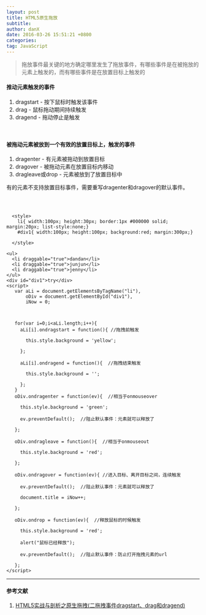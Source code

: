 ```yaml
---
layout: post
title: HTML5原生拖放
subtitle: 
author: danX
date: 2016-03-26 15:51:21 +0800
categories: 
tag: JavaScript
---
```


> 拖放事件最关键的地方确定哪里发生了拖放事件，有哪些事件是在被拖放的元素上触发的，而有哪些事件是在放置目标上触发的

####  推动元素触发的事件

1. dragstart - 按下鼠标时触发该事件
2. drag - 鼠标拖动期间持续触发
3. dragend - 拖动停止是触发

<br>

#### 被拖动元素被放到一个有效的放置目标上，触发的事件

1. dragenter - 有元素被拖动到放置目标
2. dragover - 被拖动元素在放置目标内移动
3. dragleave或drop - 元素被放到了放置目标中

有的元素不支持放置目标事件，需要重写dragenter和dragover的默认事件。

<br>

```

  <style>
    li{ width:100px; height:30px; border:1px #000000 solid; margin:20px; list-style:none;}
    #div1{ width:100px; height:100px; background:red; margin:300px;}

  </style>

<ul>
  <li draggable="true">dandan</li>
  <li draggable="true">junjun</li>
  <li draggable="true">jenny</li>
</ul>
<div id="div1">try</div>
<script>
   var aLi = document.getElementsByTagName("li"),
       oDiv = document.getElementById("div1"),
       iNow = 0;



   for(var i=0;i<aLi.length;i++){
     aLi[i].ondragstart = function(){ //拖拽前触发

       this.style.background = 'yellow';

     };

     aLi[i].ondragend = function(){  //拖拽结束触发

       this.style.background = '';

     };
   }
   oDiv.ondragenter = function(ev){  //相当于onmouseover

     this.style.background = 'green';

     ev.preventDefault();  //阻止默认事件：元素就可以释放了

   };

   oDiv.ondragleave = function(){  //相当于onmouseout

     this.style.background = 'red';

   };

   oDiv.ondragover = function(ev){ //进入目标、离开目标之间，连续触发

     ev.preventDefault();  //阻止默认事件：元素就可以释放了

     document.title = iNow++;

   };

   oDiv.ondrop = function(ev){  //释放鼠标的时候触发

     this.style.background = 'red';

     alert("鼠标已经释放");

     ev.preventDefault();  //阻止默认事件：防止打开拖拽元素的url

   };
</script>
```



-----

####  参考文献

1. [HTML5实战与剖析之原生拖拽(二拖拽事件dragstart、drag和dragend)](http://blog.csdn.net/lee_magnum/article/details/17791701)
